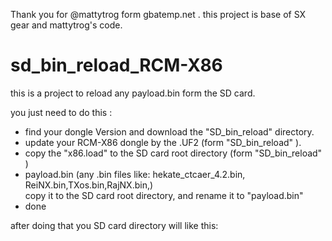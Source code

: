 Thank you for  @mattytrog form gbatemp.net . this project is base of SX gear and mattytrog's code.

# sd_bin_reload_RCM-X86  
 this is a project to reload any payload.bin form the SD card.
 
you just need to do this :

* find your dongle Version and download the "SD_bin_reload" directory.  
* update your RCM-X86 dongle by the  .UF2  (form  "SD_bin_reload" ).     
* copy the "x86.load" to the SD card root  directory  (form "SD_bin_reload" )
* payload.bin  (any .bin files like: hekate_ctcaer_4.2.bin, ReiNX.bin,TXos.bin,RajNX.bin,)  
  copy it to the SD card root  directory, and rename it to "payload.bin"  
* done

after doing that  you SD card directory will like this:
  
